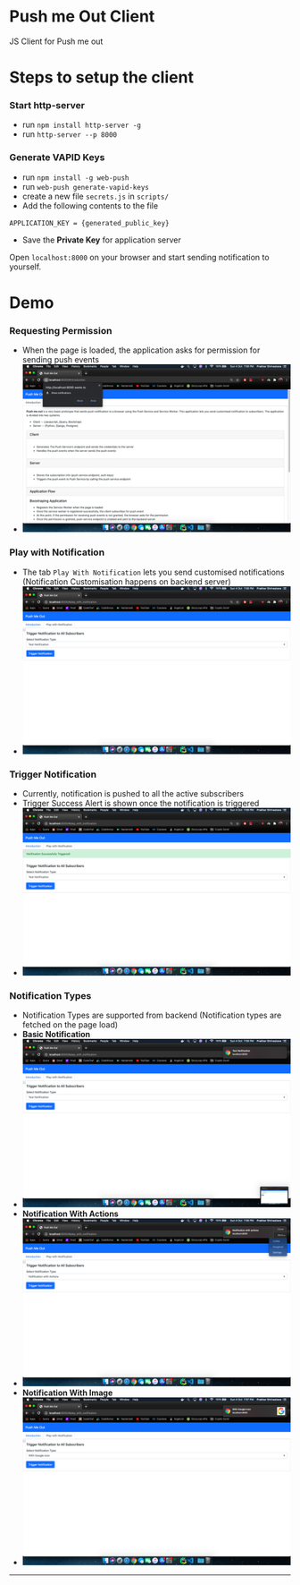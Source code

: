 # Push me Out Client
JS Client for Push me out

# Steps to setup the client

### Start http-server
* run `npm install http-server -g`
* run `http-server --p 8000`

### Generate VAPID Keys
* run `npm install -g web-push`
* run `web-push generate-vapid-keys`
* create a new file `secrets.js` in `scripts/`
* Add the following contents to the file
```
APPLICATION_KEY = {generated_public_key}
```
* Save the **Private Key** for application server

Open `localhost:8000` on your browser and start sending notification to yourself.

# Demo

### Requesting Permission
* When the page is loaded, the application asks for permission for sending push events
* ![Requesting Permission](images/request_permission.png)

### Play with Notification
* The tab `Play With Notification` lets you send customised notifications (Notification Customisation happens on backend server)
* ![Play With Notification](images/play_with_notification_tab.png)

### Trigger Notification
* Currently, notification is pushed to all the active subscribers
* Trigger Success Alert is shown once the notification is triggered
* ![Trigger Notification Success](images/trigger_notification_success.png)

### Notification Types
* Notification Types are supported from backend (Notification types are fetched on the page load)
* **Basic Notification**
* ![Basic Notification](images/simple_notification.png)
* **Notification With Actions**
* ![Notification with Actions](images/notification_with_actions.png)
* **Notification With Image**
* ![Notification with Image](images/notification_with_image.png)

***
